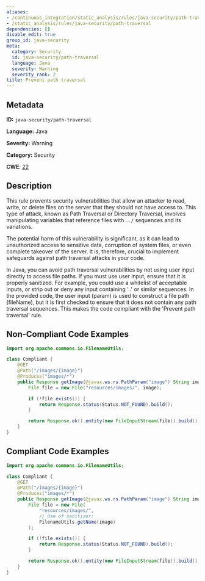 ```yaml
---
aliases:
- /continuous_integration/static_analysis/rules/java-security/path-traversal
- /static_analysis/rules/java-security/path-traversal
dependencies: []
disable_edit: true
group_id: java-security
meta:
  category: Security
  id: java-security/path-traversal
  language: Java
  severity: Warning
  severity_rank: 2
title: Prevent path traversal
---
```

<!--  SOURCED FROM https://github.com/DataDog/datadog-static-analyzer-rule-docs -->


## Metadata
**ID:** `java-security/path-traversal`

**Language:** Java

**Severity:** Warning

**Category:** Security

**CWE**: [22](https://cwe.mitre.org/data/definitions/22.html)

## Description
This rule prevents security vulnerabilities that allow an attacker to read, write, or delete files on the server that they should not have access to. This type of attack, known as Path Traversal or Directory Traversal, involves manipulating variables that reference files with `../` sequences and its variations.

The potential harm of this vulnerability is significant, as it can lead to unauthorized access to sensitive data, corruption of system files, or even complete takeover of the server. It is, therefore, crucial to implement safeguards against path traversal attacks in your code.

In Java, you can avoid path traversal vulnerabilities by not using user input directly to access file paths. If you must use user input, ensure that it is properly sanitized. For example, you could use a whitelist of acceptable inputs, or strip out or deny any input containing '..' or similar sequences. In the provided code, the user input (param) is used to construct a file path (fileName), but it is first checked to ensure that it does not contain any path traversal sequences. This makes the code compliant with the 'Prevent path traversal' rule.

## Non-Compliant Code Examples
```java
import org.apache.commons.io.FilenameUtils;

class Compliant {
    @GET
    @Path("/images/{image}")
    @Produces("images/*")
    public Response getImage(@javax.ws.rs.PathParam("image") String image) {
        File file = new File("resources/images/", image);

        if (!file.exists()) {
            return Response.status(Status.NOT_FOUND).build();
        }

        return Response.ok().entity(new FileInputStream(file)).build();
    }
}

```

## Compliant Code Examples
```java
import org.apache.commons.io.FilenameUtils;

class Compliant {
    @GET
    @Path("/images/{image}")
    @Produces("images/*")
    public Response getImage(@javax.ws.rs.PathParam("image") String image) {
        File file = new File(
            "resources/images/",
            // Use of sanitizer:
            FilenameUtils.getName(image)
        );

        if (!file.exists()) {
            return Response.status(Status.NOT_FOUND).build();
        }

        return Response.ok().entity(new FileInputStream(file)).build();
    }
}

```
